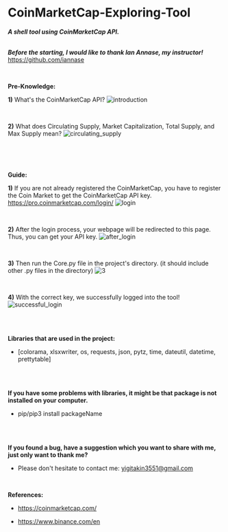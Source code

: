 # CoinMarketCap-Exploring-Tool
***A shell tool using CoinMarketCap API.***
<br/><br/>

***Before the starting, I would like to thank Ian Annase, my instructor!*** 
<br/>https://github.com/iannase

<br/>

**Pre-Knowledge:**

**1)** What's the CoinMarketCap API?
![introduction](https://user-images.githubusercontent.com/53393474/86461947-73159f00-bd33-11ea-9801-43ab09e38af2.png)

<br/>

**2)** What does Circulating Supply, Market Capitalization, Total Supply, and Max Supply mean?
![circulating_supply](https://user-images.githubusercontent.com/53393474/86462999-54180c80-bd35-11ea-818f-d5d663331557.png)

<br/><br/><br/>

**Guide:**

  **1)** If you are not already registered the CoinMarketCap, you have to register the Coin Market to get the CoinMarketCap API key.
  https://pro.coinmarketcap.com/login/
  ![login](https://user-images.githubusercontent.com/53393474/86462267-018a2080-bd34-11ea-82ee-64465b900cbe.png)
  
  <br/>
  
  **2)** After the login process, your webpage will be redirected to this page. Thus, you can get your API key.
  ![after_login](https://user-images.githubusercontent.com/53393474/86472614-183a7280-bd48-11ea-8844-1e7e64caf8d8.png)
  
  <br/>
  
  **3)** Then run the Core.py file in the project's directory. (it should include other .py files in the directory)
  ![3](https://user-images.githubusercontent.com/53393474/86473686-0954bf80-bd4a-11ea-9a72-5e7f4961f71a.png)
  
  <br/>
  
  **4)** With the correct key, we successfully logged into the tool!
  ![successful_login](https://user-images.githubusercontent.com/53393474/86486134-319ce800-bd63-11ea-884f-e7a2e93d6262.png)
  
<br/><br/>

**Libraries that are used in the project:**
  * [colorama, xlsxwriter, os, requests, json, pytz, time, dateutil, datetime, prettytable]  
  
<br/><br/>

**If you have some problems with libraries, it might be that package is not installed on your computer.**
  * pip/pip3 install packageName

<br/><br/>

**If you found a bug, have a suggestion which you want to share with me,  just only want to thank me?**
 * Please don't hesitate to contact me: yigitakin3551@gmail.com
 
<br/> 

**References:**
  * https://coinmarketcap.com/
  
  * https://www.binance.com/en
